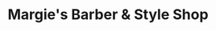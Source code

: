 ---
title: "Margie's Barber & Style Shop"
url: /pennsville/margies-barber-and-style-shop/
shop: hairdresser
---